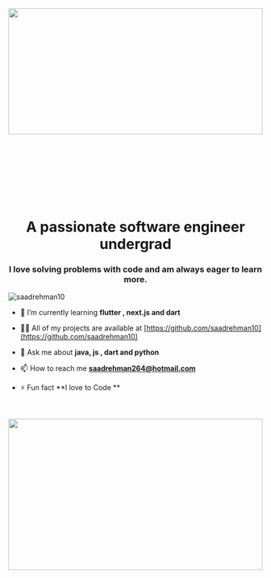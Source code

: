 
<div style="padding-top:75.000%;position:relative;"><img src="3HeZ.gif" width="100%" height="250rem" style='position:absolute;top:0;left:0;' frameBorder="0" ></img></div>

<h1 align="center">A passionate software engineer undergrad</h1>
<h3 align="center">I love solving problems with code and am always eager to learn more.</h3>

<p align="left"> <img src="https://komarev.com/ghpvc/?username=saadrehman10&label=Profile%20views&color=0e75b6&style=flat" alt="saadrehman10" /> </p>

- 🌱 I’m currently learning **flutter , next.js and dart**

- 👨‍💻 All of my projects are available at [https://github.com/saadrehman10](https://github.com/saadrehman10)

- 💬 Ask me about **java, js , dart and python**

- 📫 How to reach me **saadrehman264@hotmail.com**

- ⚡ Fun fact **I love to Code **


<div style="padding-top:75.000%;margin-top:3rem;position:relative;"><img src="gifbottom.gif" width="100%" height="300rem" style='position:absolute;top:0;left:0;' frameBorder="0" ></img></div>
